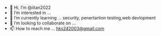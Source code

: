 - 👋 Hi, I’m @iitan2022
- 👀 I’m interested in ...
- 🌱 I’m currently learning ... security, penertartion testing,web devlopment
- 💞️ I’m looking to collaborate on ...
- 📫 How to reach me ... hks242003@gmail.com

<!---
iitan2022/iitan2022 is a ✨ special ✨ repository because its `README.md` (this file) appears on your GitHub profile.
You can click the Preview link to take a look at your changes.
--->
